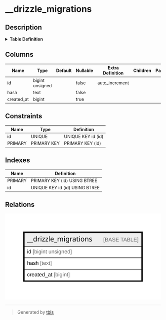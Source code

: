 # __drizzle_migrations

## Description

<details>
<summary><strong>Table Definition</strong></summary>

```sql
CREATE TABLE `__drizzle_migrations` (
  `id` bigint unsigned NOT NULL AUTO_INCREMENT,
  `hash` text COLLATE utf8mb4_unicode_ci NOT NULL,
  `created_at` bigint DEFAULT NULL,
  PRIMARY KEY (`id`),
  UNIQUE KEY `id` (`id`)
) ENGINE=InnoDB AUTO_INCREMENT=[Redacted by tbls] DEFAULT CHARSET=utf8mb4 COLLATE=utf8mb4_unicode_ci
```

</details>

## Columns

| Name | Type | Default | Nullable | Extra Definition | Children | Parents | Comment |
| ---- | ---- | ------- | -------- | ---------------- | -------- | ------- | ------- |
| id | bigint unsigned |  | false | auto_increment |  |  |  |
| hash | text |  | false |  |  |  |  |
| created_at | bigint |  | true |  |  |  |  |

## Constraints

| Name | Type | Definition |
| ---- | ---- | ---------- |
| id | UNIQUE | UNIQUE KEY id (id) |
| PRIMARY | PRIMARY KEY | PRIMARY KEY (id) |

## Indexes

| Name | Definition |
| ---- | ---------- |
| PRIMARY | PRIMARY KEY (id) USING BTREE |
| id | UNIQUE KEY id (id) USING BTREE |

## Relations

![er](__drizzle_migrations.svg)

---

> Generated by [tbls](https://github.com/k1LoW/tbls)
